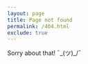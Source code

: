 ```yaml
---
layout: page
title: Page not found
permalink: /404.html
exclude: true
---
```


Sorry about that! ¯\_(ツ)_/¯
